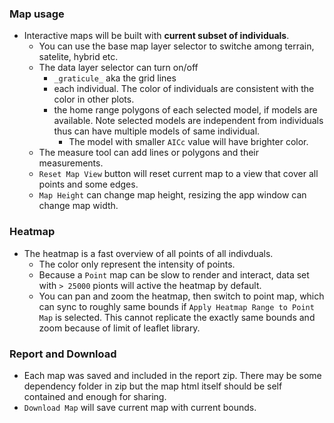 ### Map usage
- Interactive maps will be built with **current subset of individuals**.
  - You can use the base map layer selector to switche among terrain, satelite, hybrid etc.
  - The data layer selector can turn on/off
    - `_graticule_` aka the grid lines
    - each individual. The color of individuals are consistent with the color in other plots.
    - the home range polygons of each selected model, if models are available. Note selected models are independent from individuals thus can have multiple models of same individual.
      - The model with smaller `AICc` value will have brighter color.
  - The measure tool can add lines or polygons and their measurements.
  - `Reset Map View` button will reset current map to a view that cover all points and some edges.
  - `Map Height` can change map height, resizing the app window can change map width.

### Heatmap
- The heatmap is a fast overview of all points of all indivduals. 
  - The color only represent the intensity of points. 
  - Because a `Point` map can be slow to render and interact, data set with `> 25000` pionts will active the heatmap by default. 
  - You can pan and zoom the heatmap, then switch to point map, which can sync to roughly same bounds if `Apply Heatmap Range to Point Map` is selected. This cannot replicate the exactly same bounds and zoom because of limit of leaflet library.

### Report and Download
- Each map was saved and included in the report zip. There may be some dependency folder in zip but the map html itself should be self contained and enough for sharing.
- `Download Map` will save current map with current bounds.
